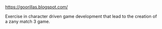 https://goorillas.blogspot.com/

Exercise in character driven game development that lead to the creation of a zany match 3 game. 
